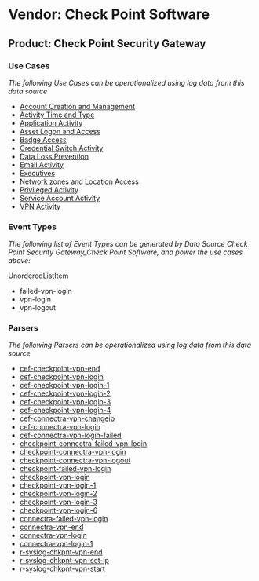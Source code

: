 Vendor: Check Point Software
============================
Product: Check Point Security Gateway
-------------------------------------

### Use Cases

_The following Use Cases can be operationalized using log data from this data source_

* [Account Creation and Management](../UseCases/usecase_account_creation_and_management.md)
* [Activity Time  and Type](../UseCases/usecase_activity_time__and_type.md)
* [Application Activity](../UseCases/usecase_application_activity.md)
* [Asset Logon and Access](../UseCases/usecase_asset_logon_and_access.md)
* [Badge Access](../UseCases/usecase_badge_access.md)
* [Credential Switch Activity](../UseCases/usecase_credential_switch_activity.md)
* [Data Loss Prevention](../UseCases/usecase_data_loss_prevention.md)
* [Email Activity](../UseCases/usecase_email_activity.md)
* [Executives](../UseCases/usecase_executives.md)
* [Network zones and Location Access](../UseCases/usecase_network_zones_and_location_access.md)
* [Privileged Activity](../UseCases/usecase_privileged_activity.md)
* [Service Account Activity](../UseCases/usecase_service_account_activity.md)
* [VPN Activity](../UseCases/usecase_vpn_activity.md)


### Event Types

_The following list of Event Types can be generated by Data Source Check Point Security Gateway_Check Point Software, and power the use cases above:_

UnorderedListItem
- failed-vpn-login
- vpn-login
- vpn-logout


### Parsers

_The following Parsers can be operationalized using log data from this data source_

* [cef-checkpoint-vpn-end](../Parsers/parserContent_cef-checkpoint-vpn-end.md)
* [cef-checkpoint-vpn-login](../Parsers/parserContent_cef-checkpoint-vpn-login.md)
* [cef-checkpoint-vpn-login-1](../Parsers/parserContent_cef-checkpoint-vpn-login-1.md)
* [cef-checkpoint-vpn-login-2](../Parsers/parserContent_cef-checkpoint-vpn-login-2.md)
* [cef-checkpoint-vpn-login-3](../Parsers/parserContent_cef-checkpoint-vpn-login-3.md)
* [cef-checkpoint-vpn-login-4](../Parsers/parserContent_cef-checkpoint-vpn-login-4.md)
* [cef-connectra-vpn-changeip](../Parsers/parserContent_cef-connectra-vpn-changeip.md)
* [cef-connectra-vpn-login](../Parsers/parserContent_cef-connectra-vpn-login.md)
* [cef-connectra-vpn-login-failed](../Parsers/parserContent_cef-connectra-vpn-login-failed.md)
* [checkpoint-connectra-failed-vpn-login](../Parsers/parserContent_checkpoint-connectra-failed-vpn-login.md)
* [checkpoint-connectra-vpn-login](../Parsers/parserContent_checkpoint-connectra-vpn-login.md)
* [checkpoint-connectra-vpn-logout](../Parsers/parserContent_checkpoint-connectra-vpn-logout.md)
* [checkpoint-failed-vpn-login](../Parsers/parserContent_checkpoint-failed-vpn-login.md)
* [checkpoint-vpn-login](../Parsers/parserContent_checkpoint-vpn-login.md)
* [checkpoint-vpn-login-1](../Parsers/parserContent_checkpoint-vpn-login-1.md)
* [checkpoint-vpn-login-2](../Parsers/parserContent_checkpoint-vpn-login-2.md)
* [checkpoint-vpn-login-3](../Parsers/parserContent_checkpoint-vpn-login-3.md)
* [checkpoint-vpn-login-6](../Parsers/parserContent_checkpoint-vpn-login-6.md)
* [connectra-failed-vpn-login](../Parsers/parserContent_connectra-failed-vpn-login.md)
* [connectra-vpn-end](../Parsers/parserContent_connectra-vpn-end.md)
* [connectra-vpn-login](../Parsers/parserContent_connectra-vpn-login.md)
* [connectra-vpn-login-1](../Parsers/parserContent_connectra-vpn-login-1.md)
* [r-syslog-chkpnt-vpn-end](../Parsers/parserContent_r-syslog-chkpnt-vpn-end.md)
* [r-syslog-chkpnt-vpn-set-ip](../Parsers/parserContent_r-syslog-chkpnt-vpn-set-ip.md)
* [r-syslog-chkpnt-vpn-start](../Parsers/parserContent_r-syslog-chkpnt-vpn-start.md)
